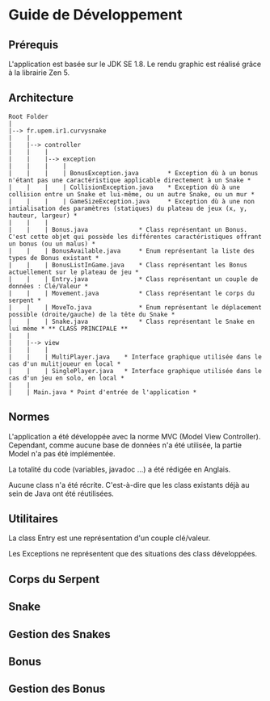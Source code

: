 # Guide de Développement

## Prérequis
L'application est basée sur le JDK SE 1.8.
Le rendu graphic est réalisé grâce à la librairie Zen 5.



## Architecture

	Root Folder
	|
	|--> fr.upem.ir1.curvysnake
	|    |
	|    |--> controller
	|    |    |
	|    |    |--> exception
	|    |    |    |
	|    |    |    | BonusException.java 		* Exception dù à un bonus n'étant pas une caractéristique applicable directement à un Snake *
	|    |    |    | CollisionException.java    * Exception dù à une collision entre un Snake et lui-même, ou un autre Snake, ou un mur *
	|    |    |    | GameSizeException.java 	* Exception dù à une non intialisation des paramètres (statiques) du plateau de jeux (x, y, hauteur, largeur) *
	|    |    |
	|    |    | Bonus.java 				* Class représentant un Bonus. C'est cette objet qui possède les différentes caractéristiques offrant un bonus (ou un malus) *
	|    |    | BonusAvailable.java 	* Enum représentant la liste des types de Bonus existant *
	|    |    | BonusListInGame.java 	* Class représentant les Bonus actuellement sur le plateau de jeu *
	|    |    | Entry.java 				* Class représentant un couple de données : Clé/Valeur *
	|    |    | Movement.java 			* Class représentant le corps du serpent *
	|    |    | MoveTo.java 			* Enum représentant le déplacement possible (droite/gauche) de la tête du Snake *
	|    |    | Snake.java 				* Class représentant le Snake en lui même * ** CLASS PRINCIPALE **
	|    |
	|    |--> view
	|    |    |
	|    |    | MultiPlayer.java 	* Interface graphique utilisée dans le cas d'un mulitjoueur en local *
	|    |    | SinglePlayer.java 	* Interface graphique utilisée dans le cas d'un jeu en solo, en local *
	|    |
	|    | Main.java * Point d'entrée de l'application *



## Normes
L'application a été développée avec la norme MVC (Model View Controller). Cependant, comme aucune base de données n'a été utilisée, la partie Model n'a pas été implémentée.

La totalité du code (variables, javadoc ...) a été rédigée en Anglais.

Aucune class n'a été récrite. C'est-à-dire que les class existants déjà au sein de Java ont été réutilisées.



## Utilitaires
La class Entry est une représentation d'un couple clé/valeur.

Les Exceptions ne représentent que des situations des class développées.



## Corps du Serpent

## Snake

## Gestion des Snakes

## Bonus

## Gestion des Bonus
